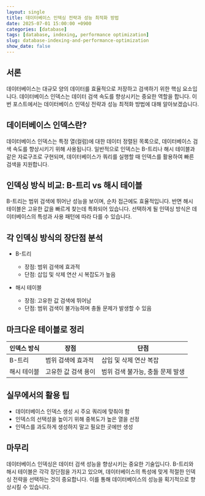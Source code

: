 ```yaml
---
layout: single
title: 데이터베이스 인덱싱 전략과 성능 최적화 방법
date: 2025-07-01 15:00:00 +0900
categories: [database]
tags: [database, indexing, performance optimization]
slug: database-indexing-and-performance-optimization
show_date: false
---
```


## 서론
데이터베이스는 대규모 양의 데이터를 효율적으로 저장하고 검색하기 위한 핵심 요소입니다. 데이터베이스 인덱스는 데이터 검색 속도를 향상시키는 중요한 역할을 합니다. 이번 포스트에서는 데이터베이스 인덱싱 전략과 성능 최적화 방법에 대해 알아보겠습니다.

## 데이터베이스 인덱스란?
데이터베이스 인덱스는 특정 열(컬럼)에 대한 데이터 정렬된 목록으로, 데이터베이스 검색 속도를 향상시키기 위해 사용됩니다. 일반적으로 인덱스는 B-트리나 해시 테이블과 같은 자료구조로 구현되며, 데이터베이스가 쿼리를 실행할 때 인덱스를 활용하여 빠른 검색을 지원합니다.

## 인덱싱 방식 비교: B-트리 vs 해시 테이블
B-트리는 범위 검색에 뛰어난 성능을 보이며, 순차 접근에도 효율적입니다. 반면 해시 테이블은 고유한 값을 빠르게 찾는데 특화되어 있습니다. 선택하게 될 인덱싱 방식은 데이터베이스의 특성과 사용 패턴에 따라 다를 수 있습니다.

## 각 인덱싱 방식의 장단점 분석
- B-트리
  - 장점: 범위 검색에 효과적
  - 단점: 삽입 및 삭제 연산 시 복잡도가 높음

- 해시 테이블
  - 장점: 고유한 값 검색에 뛰어남
  - 단점: 범위 검색이 불가능하며 충돌 문제가 발생할 수 있음

## 마크다운 테이블로 정리
| 인덱스 방식 | 장점 | 단점 |
|--------------|------|------|
| B-트리       | 범위 검색에 효과적 | 삽입 및 삭제 연산 복잡 |
| 해시 테이블 | 고유한 값 검색 용이 | 범위 검색 불가능, 충돌 문제 발생 |

## 실무에서의 활용 팁
- 데이터베이스 인덱스 생성 시 주요 쿼리에 맞춰야 함
- 인덱스의 선택성을 높이기 위해 중복도가 높은 열을 선정
- 인덱스를 과도하게 생성하지 말고 필요한 곳에만 생성

## 마무리
데이터베이스 인덱싱은 데이터 검색 성능을 향상시키는 중요한 기술입니다. B-트리와 해시 테이블은 각각 장단점을 가지고 있으며, 데이터베이스의 특성에 맞게 적절한 인덱싱 전략을 선택하는 것이 중요합니다. 이를 통해 데이터베이스의 성능을 획기적으로 향상시킬 수 있습니다.